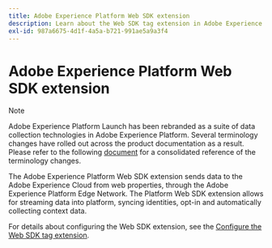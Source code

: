 ```yaml
---
title: Adobe Experience Platform Web SDK extension
description: Learn about the Web SDK tag extension in Adobe Experience Platform.
exl-id: 987a6675-4d1f-4a5a-b721-991ae5a9a3f4
---
```

# Adobe Experience Platform Web SDK extension

>[!NOTE]
>
>Adobe Experience Platform Launch has been rebranded as a suite of data collection technologies in Adobe Experience Platform. Several terminology changes have rolled out across the product documentation as a result. Please refer to the following [document](../tags/term-updates.md) for a consolidated reference of the terminology changes.

The Adobe Experience Platform Web SDK extension sends data to the Adobe Experience Cloud from web properties, through the Adobe Experience Platform Edge Network. The Platform Web SDK extension allows for streaming data into platform, syncing identities, opt-in and automatically collecting context data. 

For details about configuring the Web SDK extension, see the [Configure the Web SDK tag extension](../tags/extensions/client/web-sdk/web-sdk-extension-configuration.md).
